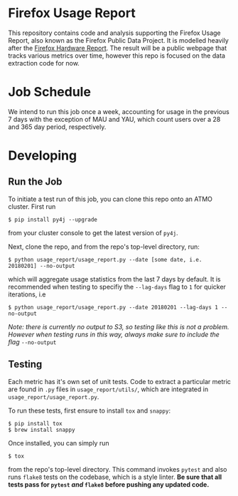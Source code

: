 # Firefox Usage Report

This repository contains code and analysis supporting the Firefox Usage Report, also known as the Firefox Public Data Project. It is modelled heavily after the [Firefox Hardware Report](https://hardware.metrics.mozilla.com/). The result will be a public webpage that tracks various metrics over time, however this repo is focused on the data extraction code for now.


# Job Schedule

We intend to run this job once a week, accounting for usage in the previous 7 days with the exception of MAU and YAU, which count users over a 28 and 365 day period, respectively.


# Developing

## Run the Job

To initiate a test run of this job, you can clone this repo onto an ATMO cluster. First run

	$ pip install py4j --upgrade

from your cluster console to get the latest version of `py4j`.


Next, clone the repo, and from the repo's top-level directory, run:
	
	$ python usage_report/usage_report.py --date [some date, i.e. 20180201] --no-output
	
which will aggregate usage statistics from the last 7 days by default. It is recommended when testing to specifiy the `--lag-days` flag to `1` for quicker iterations, i.e

	$ python usage_report/usage_report.py --date 20180201 --lag-days 1 --no-output
	
*Note: there is currently no output to S3, so testing like this is not a problem. However when testing runs in this way, always make sure to include the flag* `--no-output`
	
## Testing

Each metric has it's own set of unit tests. Code to extract a particular metric are found in `.py` files in `usage_report/utils/`, which are integrated in `usage_report/usage_report.py`.

To run these tests, first ensure to install `tox` and `snappy`:

	$ pip install tox
	$ brew install snappy
	

Once installed, you can simply run 

	$ tox
	
from the repo's top-level directory. This command invokes `pytest` and also runs `flake8` tests on the codebase, which is a style linter. **Be sure that all tests pass for `pytest` *and* `flake8` before pushing any updated code.**

